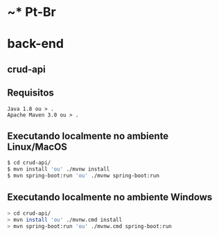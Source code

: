 # ~* Pt-Br
# back-end
## crud-api
## Requisitos
```
Java 1.8 ou > .
Apache Maven 3.0 ou > .
```
## Executando localmente no ambiente Linux/MacOS
```sh
$ cd crud-api/
$ mvn install 'ou' ./mvnw install
$ mvn spring-boot:run 'ou' ./mvnw spring-boot:run 
```

## Executando localmente no ambiente Windows
```sh
> cd crud-api/
> mvn install 'ou' ./mvnw.cmd install
> mvn spring-boot:run 'ou' ./mvnw.cmd spring-boot:run 
```